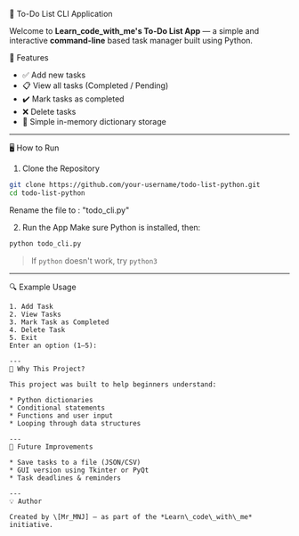 📝 To-Do List CLI Application

Welcome to **Learn\_code\_with\_me's To-Do List App** — a simple and interactive **command-line** based task manager built using Python.

🚀 Features

* ✅ Add new tasks
* 📋 View all tasks (Completed / Pending)
* ✔️ Mark tasks as completed
* ❌ Delete tasks
* 💾 Simple in-memory dictionary storage

---

🖥️ How to Run

1. Clone the Repository

```bash
git clone https://github.com/your-username/todo-list-python.git
cd todo-list-python
```
Rename the file to : "todo_cli.py"

2. Run the App
Make sure Python is installed, then:

```bash
python todo_cli.py
```

> If `python` doesn't work, try `python3`

---
🔍 Example Usage

```text
1. Add Task
2. View Tasks
3. Mark Task as Completed
4. Delete Task
5. Exit
Enter an option (1–5):

---
🤔 Why This Project?

This project was built to help beginners understand:

* Python dictionaries
* Conditional statements
* Functions and user input
* Looping through data structures

---
📌 Future Improvements

* Save tasks to a file (JSON/CSV)
* GUI version using Tkinter or PyQt
* Task deadlines & reminders

---
💡 Author

Created by \[Mr_MNJ] — as part of the *Learn\_code\_with\_me* initiative.

